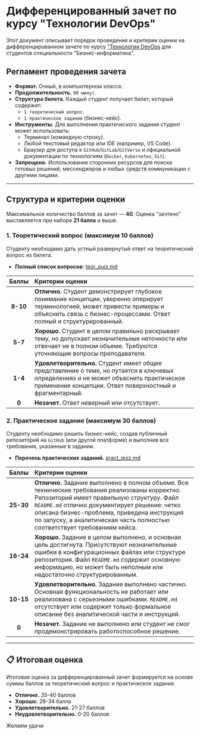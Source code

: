 # Дифференцированный зачет по курсу "Технологии DevOps"

Этот документ описывает порядок проведения и критерии оценки на дифференцированном зачете по курсу ["Технологии DevOps](http://95.131.149.21/moodle/course/view.php?id=22) для студентов специальности "Бизнес-информатика".

##  Регламент проведения зачета

-   **Формат.** Очный, в компьютерном классе.
-   **Продолжительность.** `90 минут`.
-   **Структура билета.** Каждый студент получает билет, который содержит:
    -   `1 теоретический вопрос`.
    -   `1 практическое задание` (бизнес-кейс).
-   **Инструменты.** Для выполнения практического задания студент может использовать:
    -   Терминал (командную строку).
    -   Любой текстовый редактор или IDE (например, VS Code).
    -   Браузер для доступа к `GitHub`/`GitLab`/`GitVerse` и официальной документации по технологиям (`Docker`, `Kubernetes`, `Git`).
-   **Запрещено.** Использование сторонних ресурсов для поиска готовых решений, мессенджеров и любых средств коммуникации с другими лицами.

---

##  Структура и критерии оценки

Максимальное количество баллов за зачет — **40**. Оценка "зачтено" выставляется при наборе **21 балла** и выше.

### 1. Теоретический вопрос (максимум 10 баллов)

Студенту необходимо дать устный развернутый ответ на теоретический вопрос из билета.

-   **Полный список вопросов:** [teor_quiz.md](teor_quiz.md)

| Баллы | Критерии оценки |
| :---: | :--- |
| **8-10** | **Отлично.** Студент демонстрирует глубокое понимание концепции, уверенно оперирует терминологией, может привести примеры и объяснить связь с бизнес-процессами. Ответ полный и структурированный. |
| **5-7** | **Хорошо.** Студент в целом правильно раскрывает тему, но допускает незначительные неточности или отвечает не в полном объеме. Требуются уточняющие вопросы преподавателя. |
| **1-4** | **Удовлетворительно.** Студент имеет общее представление о теме, но путается в ключевых определениях и не может объяснить практическое применение концепции. Ответ поверхностный и фрагментарный. |
| **0** | **Незачет.** Ответ неверный или отсутствует. |

### 2. Практическое задание (максимум 30 баллов)

Студенту необходимо решить бизнес-кейс, создав публичный репозиторий на `GitHub` (или другой платформе) и выполнив все требования, указанные в задании.

-   **Перечень практических заданий.** [pract_quiz.md](pract_quiz.md)

| Баллы | Критерии оценки |
| :---: | :--- |
| **25-30** | **Отлично.** Задание выполнено в полном объеме. Все технические требования реализованы корректно. Репозиторий имеет правильную структуру. Файл `README.md` отлично документирует решение: четко описана бизнес-проблема, приведена инструкция по запуску, а аналитическая часть полностью соответствует требованиям кейса. |
| **16-24** | **Хорошо.** Задание в целом выполнено, и основная цель достигнута. Присутствуют незначительные ошибки в конфигурационных файлах или структуре репозитория. Файл `README.md` содержит основную информацию, но может быть неполным или недостаточно структурированным. |
| **10-15** | **Удовлетворительно.** Задание выполнено частично. Основная функциональность не работает или реализована с серьезными ошибками. `README.md` отсутствует или содержит только формальное описание без аналитической части и инструкций. |
| **0** | **Незачет.** Задание не выполнено или студент не смог продемонстрировать работоспособное решение. |

---

## 📋 Итоговая оценка

Итоговая оценка за дифференцированный зачет формируется на основе суммы баллов за теоретический вопрос и практическое задание.

-   **Отлично.** 35-40 баллов
-   **Хорошо.** 28-34 балла
-   **Удовлетворительно.** 21-27 баллов
-   **Неудовлетворительно.** 0-20 баллов


Желаем удачи


